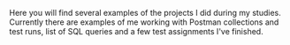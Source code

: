 Here you will find several examples of the projects I did during my studies.
Currently there are examples of me working with Postman collections and test runs, list of SQL queries and a few test assignments I've finished.
